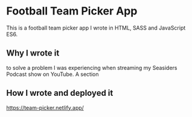 # Football Team Picker App
This is a football team picker app I wrote in HTML, SASS and JavaScript ES6.

## Why I wrote it

to solve a problem I was experiencing when streaming my Seasiders Podcast show on YouTube.  A section  

## How I wrote and deployed it

https://team-picker.netlify.app/
